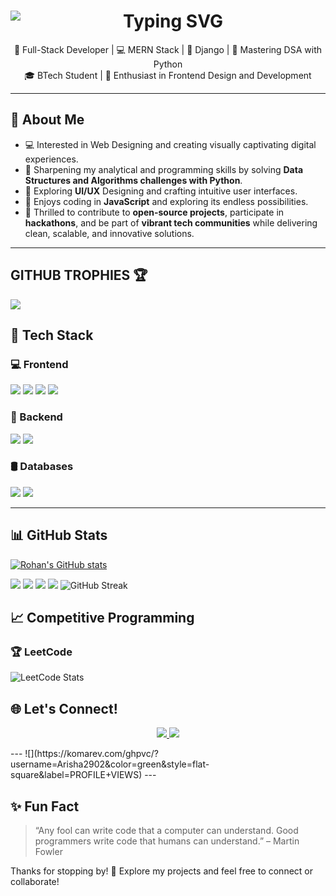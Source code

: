 <h1 align="center">
  <img
    src="https://readme-typing-svg.herokuapp.com/?font=Fira+Code&size=30&pause=1000&color=FFA500&center=true&vCenter=true&width=1000&lines=Hello!+I'm+Arisha+Firoz;Full-Stack+Developer+%F0%9F%92%BB;MERN+Stack+%7C+Django+%7C+Mastering+DSA+with+Python" 
    alt="Typing SVG"
    style="max-width: 100%; display: block; margin: auto;" 
  />
</h1>
<p align="center">
  🚀 Full-Stack Developer | 💻 MERN Stack | 🐍 Django | 🧩 Mastering DSA with Python <br/>
  🎓 BTech Student | 🎨 Enthusiast in Frontend Design and Development
</p>

---

## 🧠 About Me

- 💻 Interested in Web Designing and creating visually captivating digital experiences.
- 🌱 Sharpening my analytical and programming skills by solving **Data Structures and Algorithms challenges with Python**.
- 🎨 Exploring **UI/UX** Designing and crafting intuitive user interfaces.
- 👀 Enjoys coding in **JavaScript** and exploring its endless possibilities.
- 🤝 Thrilled to contribute to **open-source projects**, participate in **hackathons**, and be part of **vibrant tech communities** while delivering clean, scalable, and innovative solutions.

---
## **GITHUB TROPHIES** 🏆
<img src="https://github-profile-trophy.vercel.app/?username=Arisha2902&theme=onedark&column=-1&margin-w=8&no-frame=true&no-bg=true"  /></a>

## 🚀 Tech Stack

### 💻 Frontend
<p>

  <img src="https://img.shields.io/badge/HTML-E34F26?style=for-the-badge&logo=html5&logoColor=white" />
  <img src="https://img.shields.io/badge/CSS-1572B6?style=for-the-badge&logo=css3&logoColor=white" />
  <img src="https://img.shields.io/badge/JavaScript-323330?style=for-the-badge&logo=javascript&logoColor=F7DF1E" />
  <img src="https://img.shields.io/badge/React-61DAFB?style=for-the-badge&logo=react&logoColor=black" />
</p>

### 🧪 Backend
<p>
  <img src="https://img.shields.io/badge/Node.js-339933?style=for-the-badge&logo=nodedotjs&logoColor=white" />
  <img src="https://img.shields.io/badge/Django-092E20?style=for-the-badge&logo=django&logoColor=white" />
</p>

### 🛢️ Databases
<p>
  <img src="https://img.shields.io/badge/MongoDB-47A248?style=for-the-badge&logo=mongodb&logoColor=white" />
  <img src="https://img.shields.io/badge/MySQL-005C84?style=for-the-badge&logo=mysql&logoColor=white" />
</p>

---

## 📊 GitHub Stats

<p align="center">

  [![Rohan's GitHub stats](https://github-readme-stats.vercel.app/api?username=Arisha2902\&rank_icon=percentile&theme=radical)](https://github.com/Arisha290z/github-readme-stats)

![](http://github-profile-summary-cards.vercel.app/api/cards/repos-per-language?username=Arisha2902&theme=radical)
![](http://github-profile-summary-cards.vercel.app/api/cards/most-commit-language?username=Arisha2902&theme=radiical)
![](http://github-profile-summary-cards.vercel.app/api/cards/stats?username=Arisha2902&theme=radical)
![](http://github-profile-summary-cards.vercel.app/api/cards/productive-time?username=Arisha2902&theme=radical&utcOffset=8)
<img src="https://github-readme-streak-stats.herokuapp.com/?user=Arisha2902&theme=radical&hide_border=true" alt="GitHub Streak" />

</p>



## 📈 Competitive Programming

### 🏆 LeetCode
![LeetCode Stats](https://leetcode-stats-api.herokuapp.com/Arisha2902)



## 🌐 Let's Connect!

<p align="center">
  <a href="https://github.com/Arisha2902">
    <img src="https://img.shields.io/badge/GitHub-100000?style=for-the-badge&logo=github&logoColor=white" />
  </a>
  <a href="https://www.linkedin.com/in/arisha2902">
    <img src="https://img.shields.io/badge/LinkedIn-0A66C2?style=for-the-badge&logo=linkedin&logoColor=white" />
  </a>
</p>
---
![](https://komarev.com/ghpvc/?username=Arisha2902&color=green&style=flat-square&label=PROFILE+VIEWS)
---

## ✨ Fun Fact

> “Any fool can write code that a computer can understand. Good programmers write code that humans can understand.” – Martin Fowler

Thanks for stopping by! 🚀 Explore my projects and feel free to connect or collaborate!
